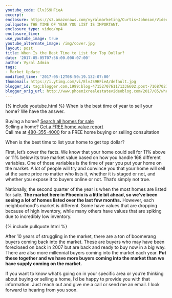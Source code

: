 ```yaml
---
youtube_code: ElvJS9HFieA
excerpt:
enclosure: https://s3.amazonaws.com/vyralmarketing/Curtis+Johnson/Videos/2017/When+Is+the+Best+Time+to+List+for+Top+Dollar%253F+-+Phoenix+Real+Estate+Agent.mp4
pullquote: THE TIME OF YEAR YOU LIST IS IMPORTANT.
enclosure_type: video/mp4
enclosure_time:
use_youtube_image: true
youtube_alternate_image: /img/cover.jpg
layout: post
title: When Is the Best Time to List for Top Dollar?
date: '2017-05-05T07:56:00.000-07:00'
author: Vyral Admin
tags:
- Market Update
modified_time: '2017-05-12T08:50:19.132-07:00'
thumbnail: https://i.ytimg.com/vi/ElvJS9HFieA/default.jpg
blogger_id: tag:blogger.com,1999:blog-4715270761171336602.post-7168702718463231709
blogger_orig_url: http://www.phoenixrealestatevideoblog.com/2017/05/when-is-best-time-to-list-for-top-dollar.html
---
```

{% include youtube.html %}
When is the best time of year to sell your home? We have the answer.

<div class="post-cta">
Buying a home? <a href="http://www.curtisjohnsonrealty.com/" target="_blank">Search all homes for sale</a><br>
Selling a home? <a href="http://www.instantvalueonline.com/" target="_blank">Get a FREE home value report</a><br>
Call me at <a href="tel:1-480-355-4000" target="_blank">480-355-4000</a> for a FREE home buying or selling consultation
</div>

When is the best time to list your home to get top dollar?

First, let’s cover the facts. We know that your home could sell for 11% above or 11% below its true market value based on how you handle 168 different variables. One of those variables is the time of year you put your home on the market. A lot of people will try and convince you that your home will sell at the same price no matter who lists it, whether it is staged or not, and whether you expose it to buyers online or not. That’s simply not true.

Nationally, the second quarter of the year is when the most homes are listed for sale. **The market here in Phoenix is a little bit ahead, so we’ve been seeing a lot of homes listed over the last few months.** However, each neighborhood's market is different. Some have values that are dropping because of high inventory, while many others have values that are spiking due to incredibly low inventory.

{% include pullquote.html %}

After 10 years of struggling in the market, there are a ton of boomerang buyers coming back into the market. These are buyers who may have been foreclosed on back in 2007 but are back and ready to buy now in a big way. There are also more millennial buyers coming into the market each year. **Put these together and we have more buyers coming into the market than we have supply coming on the market.**

If you want to know what’s going on in your specific area or you’re thinking about buying or selling a home, I’d be happy to provide you with that information. Just reach out and give me a call or send me an email. I look forward to hearing from you soon.
